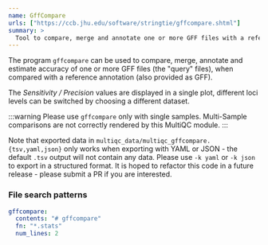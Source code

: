 ```yaml
---
name: GffCompare
urls: ["https://ccb.jhu.edu/software/stringtie/gffcompare.shtml"]
summary: >
  Tool to compare, merge and annotate one or more GFF files with a reference annotation in GFF format
---
```


The program `gffcompare` can be used to compare, merge, annotate and estimate accuracy
of one or more GFF files (the "query" files), when compared with a reference annotation (also provided as GFF).

The _Sensitivity / Precision_ values are displayed in a single plot,
different loci levels can be switched by choosing a different dataset.

:::warning
Please use `gffcompare` only with single samples.
Multi-Sample comparisons are not correctly rendered by this MultiQC module.
:::

Note that exported data in `multiqc_data/multiqc_gffcompare.{tsv,yaml,json}` only works when
exporting with YAML or JSON - the default `.tsv` output will not contain any data.
Please use `-k yaml` or `-k json` to export in a structured format.
It is hoped to refactor this code in a future release - please submit a PR if you are interested.

### File search patterns

```yaml
gffcompare:
  contents: "# gffcompare"
  fn: "*.stats"
  num_lines: 2
```
